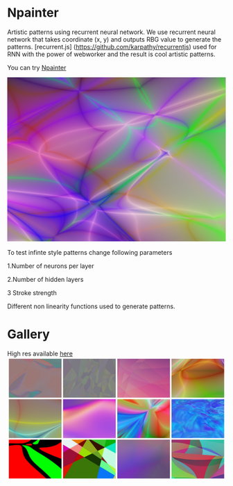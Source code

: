# Npainter 

Artistic patterns using recurrent neural network.
We use recurrent neural network that takes coordinate (x, y) and outputs RBG value to generate the patterns.
[recurrent.js] (https://github.com/karpathy/recurrentjs) used for RNN with the power of webworker and the result is cool artistic patterns.

You can try [Npainter](https://rupeshs.github.io/npainter/)

<img class="screenshots" src="img/logxex.png" >

To test infinte style patterns change following parameters

1.Number of neurons per layer

2.Number of hidden layers

3 Stroke strength

Different non linearity functions used to generate patterns.
# Gallery
High res available [here]( https://rupeshs.github.io/npainter/gallery.html)
<img class="screenshots" src="img/paintings.jpg" >


